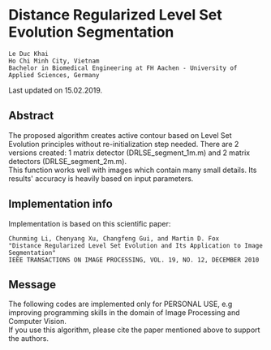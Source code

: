 # Distance Regularized Level Set Evolution Segmentation
```
Le Duc Khai
Ho Chi Minh City, Vietnam   
Bachelor in Biomedical Engineering at FH Aachen - University of Applied Sciences, Germany
```
Last updated on 15.02.2019.

## Abstract
The proposed algorithm creates active contour based on Level Set Evolution principles without re-initialization step needed. 
There are 2 versions created: 1 matrix detector (DRLSE_segment_1m.m) and 2 matrix detectors (DRLSE_segment_2m.m).  
This function works well with images which contain many small details. 
Its results' accuracy is heavily based on input parameters.

## Implementation info
Implementation is based on this scientific paper: 
```
Chunming Li, Chenyang Xu, Changfeng Gui, and Martin D. Fox 
"Distance Regularized Level Set Evolution and Its Application to Image Segmentation" 
IEEE TRANSACTIONS ON IMAGE PROCESSING, VOL. 19, NO. 12, DECEMBER 2010
```

## Message
The following codes are implemented only for PERSONAL USE, e.g improving programming skills in the domain of Image Processing and Computer Vision.  
If you use this algorithm, please cite the paper mentioned above to support the authors.

